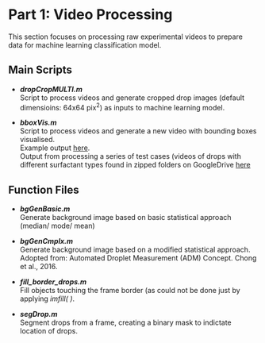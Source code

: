 # Part 1: Video Processing

This section focuses on processing raw experimental videos to prepare data for machine learning classification model.  

## Main Scripts   
+ ***dropCropMULTI.m***  
   Script to process videos and generate cropped drop images (default dimensioins: 64x64 pix<sup>2</sup>) as inputs to machine learning model.  

+ ***bboxVis.m***  
   Script to process videos and generate a new video with bounding boxes visualised.  
   Example output [here](https://drive.google.com/file/d/1jf9_tMAYZ_aVIAc4yB-KxjehLqjHWsHe/view?usp=sharing).  
   Output from processing a series of test cases (videos of drops with different surfactant types found in zipped folders on GoogleDrive [here](https://drive.google.com/drive/folders/1VXOg2uKROwx4l2nFKGY9KS2UDEXZLQVh?usp=sharing)

## Function Files   
+ ***bgGenBasic.m***  
   Generate background image based on basic statistical approach (median/ mode/ mean)  
   
+ ***bgGenCmplx.m***  
   Generate background image based on a modified statistical approach. Adopted from: Automated Droplet Measurement (ADM) Concept. Chong et al., 2016.  
   
+ ***fill_border_drops.m***  
   Fill objects touching the frame border (as could not be done just by applying _imfill( )_.  
   
+ ***segDrop.m***  
   Segment drops from a frame, creating a binary mask to indictate location of drops.

